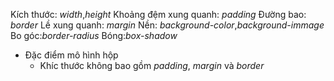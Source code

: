 Kích thước: _width_,_height_
Khoảng đệm xung quanh: _padding_
Đường bao: _border_
Lề xung quanh: _margin_
Nền: _background-color_,_background-immage_
Bo góc:_border-radius_
Bóng:_box-shadow_
* Đặc điểm mô hình hộp
    + Khíc thước không bao gồm _padding_, _margin_ và _border_